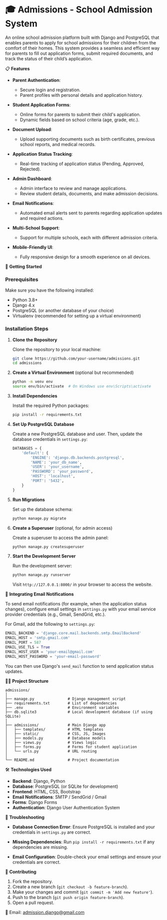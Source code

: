 # 🎓 Admissions - School Admission System

An online school admission platform built with Django and PostgreSQL that enables parents to apply for school admissions for their children from the comfort of their homes. This system provides a seamless and efficient way for parents to fill out application forms, submit required documents, and track the status of their child’s application.

📋 **Features**

- **Parent Authentication**:
  - Secure login and registration.
  - Parent profiles with personal details and application history.
  
- **Student Application Forms**:
  - Online forms for parents to submit their child's application.
  - Dynamic fields based on school criteria (age, grade, etc.).
  
- **Document Upload**:
  - Upload supporting documents such as birth certificates, previous school reports, and medical records.
  
- **Application Status Tracking**:
  - Real-time tracking of application status (Pending, Approved, Rejected).
  
- **Admin Dashboard**:
  - Admin interface to review and manage applications.
  - Review student details, documents, and make admission decisions.

- **Email Notifications**:
  - Automated email alerts sent to parents regarding application updates and required actions.

- **Multi-School Support**:
  - Support for multiple schools, each with different admission criteria.

- **Mobile-Friendly UI**:
  - Fully responsive design for a smooth experience on all devices.

🚀 **Getting Started**

### Prerequisites

Make sure you have the following installed:

- Python 3.8+
- Django 4.x
- PostgreSQL (or another database of your choice)
- Virtualenv (recommended for setting up a virtual environment)

### Installation Steps



1. **Clone the Repository**

   Clone the repository to your local machine:
   
   ```bash
   git clone https://github.com/your-username/admissions.git
   cd admissions
   ```

2. **Create a Virtual Environment** (optional but recommended)

   ```bash
   python -m venv env
   source env/bin/activate  # On Windows use env\Scripts\activate
   ```

3. **Install Dependencies**

   Install the required Python packages:
   
   ```bash
   pip install -r requirements.txt
   ```

4. **Set Up PostgreSQL Database**

   Create a new PostgreSQL database and user. Then, update the database credentials in `settings.py`:
   
   ```python
   DATABASES = {
       'default': {
           'ENGINE': 'django.db.backends.postgresql',
           'NAME': 'your_db_name',
           'USER': 'your_username',
           'PASSWORD': 'your_password',
           'HOST': 'localhost',
           'PORT': '5432',
       }
   }
   ```

5. **Run Migrations**

   Set up the database schema:
   
   ```bash
   python manage.py migrate
   ```

6. **Create a Superuser** (optional, for admin access)

   Create a superuser to access the admin panel:
   
   ```bash
   python manage.py createsuperuser
   ```

7. **Start the Development Server**

   Run the development server:
   
   ```bash
   python manage.py runserver
   ```

   Visit `http://127.0.0.1:8000/` in your browser to access the website.

🔗 **Integrating Email Notifications**

To send email notifications (for example, when the application status changes), configure email settings in `settings.py` with your email service provider credentials (e.g., Gmail, SendGrid, etc.).

For Gmail, add the following to `settings.py`:

```python
EMAIL_BACKEND = 'django.core.mail.backends.smtp.EmailBackend'
EMAIL_HOST = 'smtp.gmail.com'
EMAIL_PORT = 587
EMAIL_USE_TLS = True
EMAIL_HOST_USER = 'your-email@gmail.com'
EMAIL_HOST_PASSWORD = 'your-email-password'
```

You can then use Django's `send_mail` function to send application status updates.

🧑‍💻 **Project Structure**

```
admissions/
│
├── manage.py               # Django management script
├── requirements.txt        # List of dependencies
├── .env                    # Environment variables
├── db.sqlite3              # Local development database (if using SQLite)
│
├── admissions/             # Main Django app
│   ├── templates/          # HTML templates
│   ├── static/             # CSS, JS, Images
│   ├── models.py           # Database models
│   ├── views.py            # Views logic
│   ├── forms.py            # Forms for student application
│   └── urls.py             # URL routing
│
└── README.md               # Project documentation
```

🛠️ **Technologies Used**

- **Backend**: Django, Python
- **Database**: PostgreSQL (or SQLite for development)
- **Frontend**: HTML, CSS, Bootstrap
- **Email Notifications**: SMTP / SendGrid / Gmail
- **Forms**: Django Forms
- **Authentication**: Django User Authentication System

🐛 **Troubleshooting**

- **Database Connection Error**:
  Ensure PostgreSQL is installed and your credentials in `settings.py` are correct.
  
- **Missing Dependencies**:
  Run `pip install -r requirements.txt` if any dependencies are missing.
  
- **Email Configuration**:
  Double-check your email settings and ensure your credentials are correct.

🙌 **Contributing**

1. Fork the repository.
2. Create a new branch (`git checkout -b feature-branch`).
3. Make your changes and commit (`git commit -m 'Add new feature'`).
4. Push to the branch (`git push origin feature-branch`).
5. Open a pull request.

📧 Email: admission.django@gmail.com
